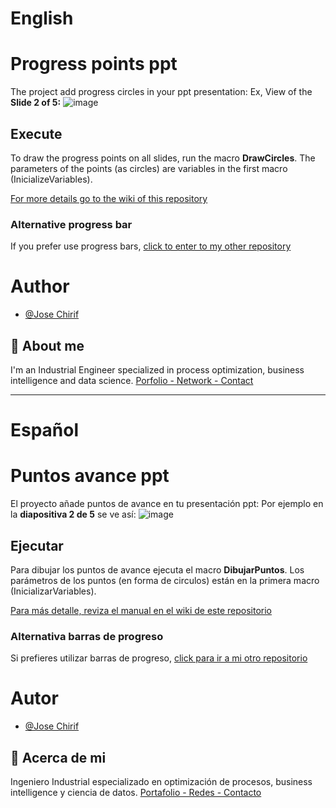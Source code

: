 # English
# Progress points ppt
The project add progress circles in your ppt presentation:
Ex, View of the **Slide 2 of 5:**
![image](https://github.com/user-attachments/assets/bd02d6ab-a611-4327-9e05-029d07ea3dbb)

## Execute
To draw the progress points on all slides, run the macro **DrawCircles**.
The parameters of the points (as circles) are variables in the first macro (InicializeVariables).

[For more details go to the wiki of this repository](https://github.com/JoseChirif/Progress-circles-ptt---Puntos-avance-ppt/wiki)

### Alternative progress bar
If you prefer use progress bars, [click to enter to my other repository](https://github.com/JoseChirif/Progress-bar-power-point)


# Author
- [@Jose Chirif](https://github.com/JoseChirif)

## 🚀 About me
I'm an Industrial Engineer specialized in process optimization, business intelligence and data science.
[Porfolio - Network - Contact](https://linktr.ee/jchirif)


----------
# Español
# Puntos avance ppt
El proyecto añade puntos de avance en tu presentación ppt:
Por ejemplo en la **diapositiva 2 de 5** se ve así:
![image](https://github.com/user-attachments/assets/d28152aa-bb81-4021-b411-2f9da1b2d7ea)

## Ejecutar
Para dibujar los puntos de avance ejecuta el macro **DibujarPuntos**.
Los parámetros de los puntos (en forma de circulos) están en la primera macro (InicializarVariables).

[Para más detalle, reviza el manual en el wiki de este repositorio](https://github.com/JoseChirif/Progress-circles-ptt---Puntos-avance-ppt/wiki)

### Alternativa barras de progreso
Si prefieres utilizar barras de progreso, [click para ir a mi otro repositorio](https://github.com/JoseChirif/Barras-de-progreso-power-point)


# Autor
- [@Jose Chirif](https://github.com/JoseChirif)

## 🚀 Acerca de mi
Ingeniero Industrial especializado en optimización de procesos, business intelligence y ciencia de datos.
[Portafolio - Redes - Contacto](https://linktr.ee/josechirif)

